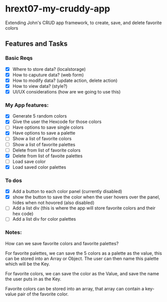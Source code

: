 # hrext07-my-cruddy-app
Extending John's CRUD app framework, to create, save, and delete favorite colors


## Features and Tasks

### Basic Reqs
- [x] Where to store data? (localstorage)
- [x] How to caputure data? (web form)
- [x] How to modify data? (update action, delete action)
- [x] How to view data? (style?)
- [x] UI/UX considerations (how are we going to use this)

### My App features:
- [x] Generate 5 random colors
- [x] Give the user the Hexcode for those colors
- [ ] Have options to save single colors
- [x] Have options to save a palette
- [ ] Show a list of favorite colors
- [ ] Show a list of favorite palettes
- [ ] Delete from list of favorite colors
- [x] Delete from list of favoite palettes
- [ ] Load save color
- [x] Load saved color palettes

### To dos
- [x] Add a button to each color panel (currently disabled)
- [x] show the button to save the color when the user hovers over the panel, hides when not hovored (also disabled)
- [ ] Add a list div (this is where the app will store favorite colors and their hex code)
- [ ] Add a list div for color palettes

### Notes:
How can we save favorite colors and favorite palettes?

For favorite palettes, we can save the 5 colors as a palette as the value, this can be stored into an Array or Object. The user can then name this palette which will be the Key.

For favorite colors, we can save the color as the Value, and save the name the user puts in as the Key.

Favorite colors can be stored into an array, that array can contain a key-value pair of the favorite color. 
